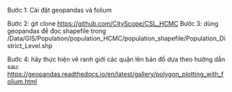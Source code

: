Bước 1: Cài đặt geopandas và folium

Bước 2: git clone https://github.com/CityScope/CSL_HCMC
Bước 3: dùng geopandas để đọc shapefile trong /Data/GIS/Population/population_HCMC/population_shapefile/Population_District_Level.shp

Bước 4: hãy thực hiện vẽ ranh giới các quận lên bản đồ dựa theo hướng dẫn sau:
https://geopandas.readthedocs.io/en/latest/gallery/polygon_plotting_with_folium.html